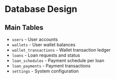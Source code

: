 # Database Design

## Main Tables

- `users` - User accounts
- `wallets` - User wallet balances
- `wallet_transactions` - Wallet transaction ledger
- `loans` - Loan requests and status
- `loan_schedules` - Payment schedule per loan
- `loan_payments` - Payment transactions
- `settings` - System configuration
